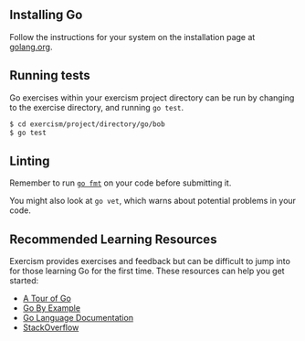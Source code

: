 ## Installing Go

Follow the instructions for your system on the installation page at [golang.org](http://golang.org/doc/install).

## Running tests

Go exercises within your exercism project directory can be run by changing to the exercise directory, and running `go test`.

```bash
$ cd exercism/project/directory/go/bob
$ go test
```

## Linting

Remember to run [`go fmt`](http://blog.golang.org/go-fmt-your-code) on your code before submitting it.

You might also look at `go vet`, which warns about potential problems in your code.

## Recommended Learning Resources

Exercism provides exercises and feedback but can be difficult to jump into for those learning Go for the first time. These resources can help you get started:

* [A Tour of Go](http://tour.golang.org)
* [Go By Example](https://gobyexample.com/)
* [Go Language Documentation](http://golang.org/pkg/)
* [StackOverflow](http://stackoverflow.com/)
